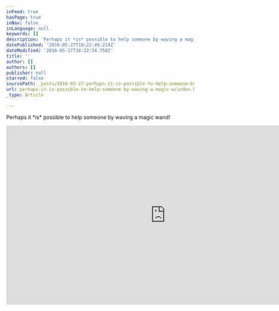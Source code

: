 ```yaml
---
inFeed: true
hasPage: true
inNav: false
inLanguage: null
keywords: []
description: 'Perhaps it *is* possible to help someone by waving a magic wand!'
datePublished: '2016-05-27T18:22:49.214Z'
dateModified: '2016-05-27T18:22:34.758Z'
title: ''
author: []
authors: []
publisher: null
starred: false
sourcePath: _posts/2016-05-27-perhaps-it-is-possible-to-help-someone-by-waving-a-magic-w.md
url: perhaps-it-is-possible-to-help-someone-by-waving-a-magic-w/index.html
_type: Article

---
```

Perhaps it \*is\* possible to help someone by waving a magic wand!

<iframe width="854" height="480" src="https://www.youtube.com/embed/UgUm1_bDCOk" frameborder="0" allowfullscreen="" style=""></iframe>